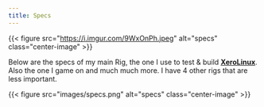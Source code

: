 ```yaml
---
title: Specs
---
```

{{< figure src="https://i.imgur.com/9WxOnPh.jpeg" alt="specs" class="center-image" >}}<br />

Below are the specs of my main Rig, the one I use to test & build [**XeroLinux**](https://xerolinux.xyz). Also the one I game on and much much more. I have 4 other rigs that are less important.

{{< figure src="images/specs.png" alt="specs" class="center-image" >}}
